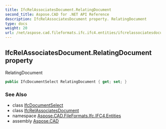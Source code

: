 ```yaml
---
title: IfcRelAssociatesDocument.RelatingDocument
second_title: Aspose.CAD for .NET API Reference
description: IfcRelAssociatesDocument property. RelatingDocument
type: docs
weight: 20
url: /net/aspose.cad.fileformats.ifc.ifc4.entities/ifcrelassociatesdocument/relatingdocument/
---
```

## IfcRelAssociatesDocument.RelatingDocument property

RelatingDocument

```csharp
public IfcDocumentSelect RelatingDocument { get; set; }
```

### See Also

* class [IfcDocumentSelect](../../../aspose.cad.fileformats.ifc.ifc4.types/ifcdocumentselect/)
* class [IfcRelAssociatesDocument](../)
* namespace [Aspose.CAD.FileFormats.Ifc.IFC4.Entities](../../ifcrelassociatesdocument/)
* assembly [Aspose.CAD](../../../)


